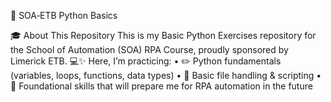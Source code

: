 🐍 SOA‑ETB Python Basics 

   🎓 About This Repository This is my Basic Python Exercises repository for the School of Automation (SOA) RPA Course, proudly sponsored by Limerick ETB. 💻✨ Here, I’m practicing: •  ✏️ Python fundamentals (variables, loops, functions, data types)  •  📂 Basic file handling & scripting  •  🌱 Foundational skills that will prepare me for RPA automation in the future
